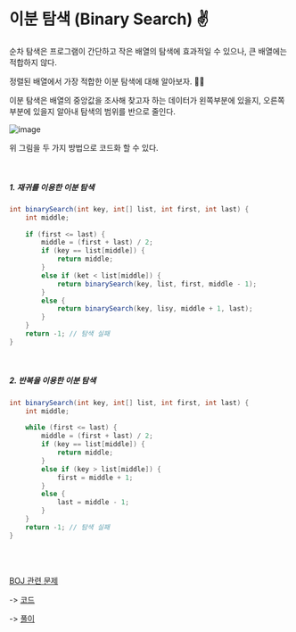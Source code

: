 # 이분 탐색 (Binary Search) ✌

순차 탐색은 프로그램이 간단하고 작은 배열의 탐색에 효과적일 수 있으나, 큰 배열에는 적합하지 않다.

정렬된 배열에서 가장 적합한 이분 탐색에 대해 알아보자. 👩‍🔬

이분 탐색은 배열의 중앙값을 조사해 찾고자 하는 데이터가 왼쪽부분에 있을지, 오른쪽 부분에 있을지 알아내 탐색의 범위를 반으로 줄인다.

![image](https://user-images.githubusercontent.com/64277114/104457808-d7bc8b00-55ed-11eb-8028-a483b3abc781.png)

위 그림을 두 가지 방법으로 코드화 할 수 있다.

<br/>

##### 1. 재귀를 이용한 이분 탐색

```java
int binarySearch(int key, int[] list, int first, int last) {
    int middle;
    
    if (first <= last) {
        middle = (first + last) / 2;
        if (key == list[middle]) {
            return middle;
        }
        else if (ket < list[middle]) {
            return binarySearch(key, list, first, middle - 1);
        }
        else {
            return binarySearch(key, lisy, middle + 1, last);
        }
    }
    return -1; // 탐색 실패
}
```

<br/>

##### 2. 반복을 이용한 이분 탐색

```java
int binarySearch(int key, int[] list, int first, int last) {
	int middle;
    
    while (first <= last) {
        middle = (first + last) / 2;
        if (key == list[middle]) {
            return middle;
        }
        else if (key > list[middle]) {
            first = middle + 1;
        }
        else {
            last = middle - 1;
        }
    }
    return -1; // 탐색 실패
}
```

<br/>

<br/>

[BOJ 관련 문제](https://www.acmicpc.net/problem/10815)

-> [코드](https://github.com/kong0527/Algorithm-Study/blob/master/2021/JAN_2021/BOJ_10815.java)

-> [풀이](https://blog.naver.com/o____ri/222206512917)
